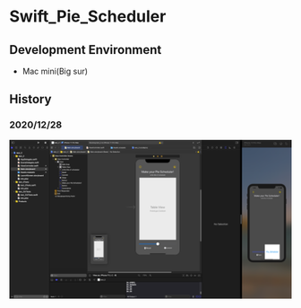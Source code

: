 # Swift_Pie_Scheduler

## Development Environment
* Mac mini(Big sur)

## History
### 2020/12/28
![snapshot](./IMG/2020_12_28.png)
